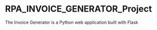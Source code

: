 # RPA_INVOICE_GENERATOR_Project
The Invoice Generator is a Python web application built with Flask 

